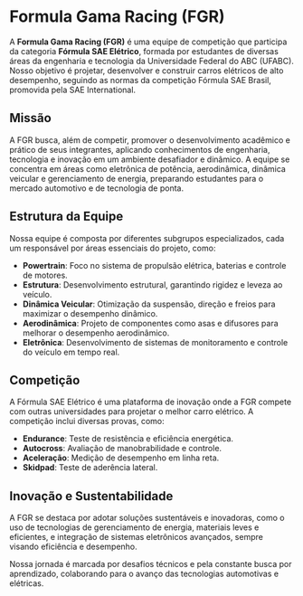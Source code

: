 # Formula Gama Racing (FGR)

A **Formula Gama Racing (FGR)** é uma equipe de competição que participa da categoria **Fórmula SAE Elétrico**, formada por estudantes de diversas áreas da engenharia e tecnologia da Universidade Federal do ABC (UFABC). Nosso objetivo é projetar, desenvolver e construir carros elétricos de alto desempenho, seguindo as normas da competição Fórmula SAE Brasil, promovida pela SAE International.

## Missão
A FGR busca, além de competir, promover o desenvolvimento acadêmico e prático de seus integrantes, aplicando conhecimentos de engenharia, tecnologia e inovação em um ambiente desafiador e dinâmico. A equipe se concentra em áreas como eletrônica de potência, aerodinâmica, dinâmica veicular e gerenciamento de energia, preparando estudantes para o mercado automotivo e de tecnologia de ponta.

## Estrutura da Equipe
Nossa equipe é composta por diferentes subgrupos especializados, cada um responsável por áreas essenciais do projeto, como:

- **Powertrain**: Foco no sistema de propulsão elétrica, baterias e controle de motores.
- **Estrutura**: Desenvolvimento estrutural, garantindo rigidez e leveza ao veículo.
- **Dinâmica Veicular**: Otimização da suspensão, direção e freios para maximizar o desempenho dinâmico.
- **Aerodinâmica**: Projeto de componentes como asas e difusores para melhorar o desempenho aerodinâmico.
- **Eletrônica**: Desenvolvimento de sistemas de monitoramento e controle do veículo em tempo real.

## Competição
A Fórmula SAE Elétrico é uma plataforma de inovação onde a FGR compete com outras universidades para projetar o melhor carro elétrico. A competição inclui diversas provas, como:

- **Endurance**: Teste de resistência e eficiência energética.
- **Autocross**: Avaliação de manobrabilidade e controle.
- **Aceleração**: Medição de desempenho em linha reta.
- **Skidpad**: Teste de aderência lateral.

## Inovação e Sustentabilidade
A FGR se destaca por adotar soluções sustentáveis e inovadoras, como o uso de tecnologias de gerenciamento de energia, materiais leves e eficientes, e integração de sistemas eletrônicos avançados, sempre visando eficiência e desempenho.

Nossa jornada é marcada por desafios técnicos e pela constante busca por aprendizado, colaborando para o avanço das tecnologias automotivas e elétricas.

